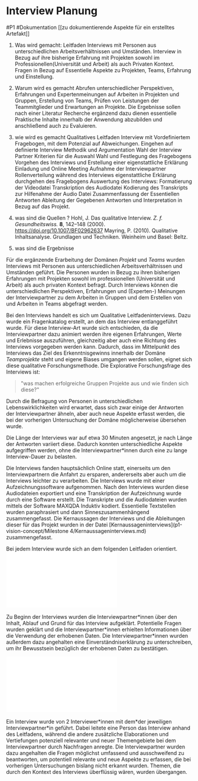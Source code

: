 # Interview Planung
#P1 #Dokumentation [[zu dokumentierende Aspekte für ein erstelltes Artefakt]]


1. Was wird gemacht:
	Leitfaden Interviews mit Personen aus unterschiedlichen Arbeitsverhältnissen und Umständen.
	Interview in Bezug auf ihre bisherige Erfahrung mit Projekten sowohl im Professionellen(Universität und Arbeit) als auch Privaten Kontext. 
	Fragen in Bezug auf Essentielle Aspekte zu Projekten, Teams, Erfahrung und Einstellung. 
2. Warum wird es gemacht
	Abrufen unterschiedlicher Perspektiven, Erfahrungen und Expertenmeinungen auf Arbeiten in Projekten und Gruppen, Erstellung von Teams, Prüfen von Leistungen der Teammitglieder und Erwartungen an Projekte. Die Ergebnisse sollen nach einer Literatur Recherche ergänzend dazu dienen essentielle Praktische Inhalte innerhalb der Anwendung abzubilden und anschließend auch zu Evaluieren. 
3. wie wird es gemacht
	Qualitatives Leitfaden Interview mit Vordefiniertem Fragebogen, mit dem Potenzial auf Abweichungen. 
	Eingehen auf definierte Interview Methodik und Argumentation
	Wahl der Interview Partner
		Kriterien für die Auswahl
	Wahl und Festlegung des Fragebogens
	Vorgehen des Interviews und Erstellung einer eigenstattliche Erklärung 
		Einladung und Online Meeting
		Aufnahme der Interviewpartner 
		Rollenverteilung während des Interviews
		eigenstattliche Erklärung
		durchgehen des Fragebogens
	Auswertung des Interviews:
		Formatierung der Videodatei
		Transkription des Audiodatei
		Kodierung des Transkripts zur Hilfenahme der Audio Datei
		Zusammenfassung der Essentiellen Antworten
		Ableitung der Gegebenen Antworten und Interpretation in Bezug auf das Projekt.
4. was sind die Quellen ?
	Hohl, J. Das qualitative Interview. _Z. f. Gesundheitswiss._ **8**, 142–148 (2000). https://doi.org/10.1007/BF02962637
	Mayring, P. (2010). Qualitative Inhaltsanalyse. Grundlagen und Techniken. Weinheim und Basel: Beltz.
	
5. was sind die Ergebnisse

Für die ergänzende Erarbeitung der Domänen *Projekt* und *Teams* wurden Interviews mit Personen aus unterschiedlichen Arbeitsverhältnissen und Umständen geführt. Die Personen wurden in Bezug zu ihren bisherigen Erfahrungen mit Projekten sowohl im professionellen (Universität und Arbeit) als auch privaten Kontext befragt. 
Durch Interviews können die unterschiedlichen Perspektiven, Erfahrungen und (Experten-) Meinungen der Interviewpartner zu dem Arbeiten in Gruppen und dem Erstellen von und Arbeiten in Teams abgefragt werden.

Bei den Interviews handelt es sich um Qualitative Leitfadeninterviews. Dazu wurde ein Fragenkatalog erstellt, an dem das Interview entlanggeführt wurde. Für diese Interview-Art wurde sich entschieden, da die Interviewpartner dazu animiert werden ihre eigenen Erfahrungen, Werte und Erlebnisse auszuführen, gleichzeitig aber auch eine Richtung des Interviews vorgegeben werden kann. Dadurch, dass im Mittelpunkt des Interviews das Ziel des Erkenntnisgewinns innerhalb der Domäne *Teamprojekte* steht und eigene Biases umgangen werden sollen, eignet sich diese qualitative Forschungsmethode. 
Die Explorative Forschungsfrage des Interviews ist:
>"was machen erfolgreiche Gruppen Projekte aus und wie finden sich diese?"

Durch die Befragung von Personen in unterschiedlichen Lebenswirklichkeiten wird erwartet, dass sich zwar einige der Antworten der Interviewpartner ähneln, aber auch neue Aspekte erfasst werden, die bei der vorherigen Untersuchung der Domäne möglicherweise übersehen wurde.

 Die Länge der Interviews war auf etwa 30 Minuten angesetzt, je nach Länge der Antworten variiert diese. Dadurch konnten unterschiedliche Aspekte aufgegriffen werden, ohne die Interviewpartner\*innen durch eine zu lange Interview-Dauer zu belasten.
 
Die Interviews fanden hauptsächlich Online statt, einerseits um den Interviewpartnern die Anfahrt zu ersparen, andererseits aber auch um die Interviews leichter zu verarbeiten. Die Interviews wurde mit einer Aufzeichnungssoftware aufgenommen. Nach den Interviews wurden diese Audiodateien exportiert und eine Transkription der Aufzeichnung wurde durch eine Software erstellt. Die Transkripte und die Audiodateien wurden mittels der Software MAXQDA Induktiv kodiert. Essentielle Textstellen wurden paraphrasiert und dann Sinneszusammenhängend zusammengefasst. 
Die Kernaussagen der Interviews und die Ableitungen dieser für das Projekt wurden in der Datei [Kernaussageninterviews](p1-vision-concept/Milestone 4/Kernaussageninterviews.md) zusammengefasst. 

Bei jedem Interview wurde sich an dem folgenden Leitfaden orientiert. 
\
![Interview Fragen](Interview%20Dokumente/Interview%20Fragen%20P1.pdf)

Zu Beginn der Interviews wurden die Interviewpartner\*innen über den Inhalt, Ablauf und Grund für das Interview aufgeklärt. Potentielle Fragen wurden geklärt und die Interviewpartner\*innen erhielten Informationen über die Verwendung der erhobenen Daten. Die Interviewpartner\*innen wurden außerdem dazu angehalten eine Einverständniserklärung zu unterschreiben, um ihr Bewusstsein bezüglich der erhobenen Daten zu bestätigen.


![Einwilligungserklärung Interview Vorlage](Interview%20Dokumente/Einwilligungserklärung%20Interview%20Vorlage.pdf)


Ein Interview wurde von 2 Interviewer\*innen mit dem\*der jeweiligen Interviewpartner\*in geführt. Dabei leitete eine Person das Interview anhand des Leitfadens, während die andere zusätzliche Elaborationen und Vertiefungen potenziell relevanter und neuer Themengebiete bei dem Interviewpartner durch Nachfragen anregte. Die Interviewpartner wurden dazu angehalten die Fragen möglichst umfassend und ausschweifend zu beantworten, um potentiell relevante und neue Aspekte zu erfassen, die bei vorherigen Untersuchungen bislang nicht erkannt wurden. Themen, die durch den Kontext des Interviews überflüssig wären, wurden übergangen. 
